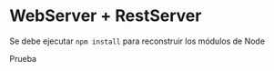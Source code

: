 # WebServer + RestServer

Se debe ejecutar `npm install` para reconstruir los módulos de Node

Prueba
